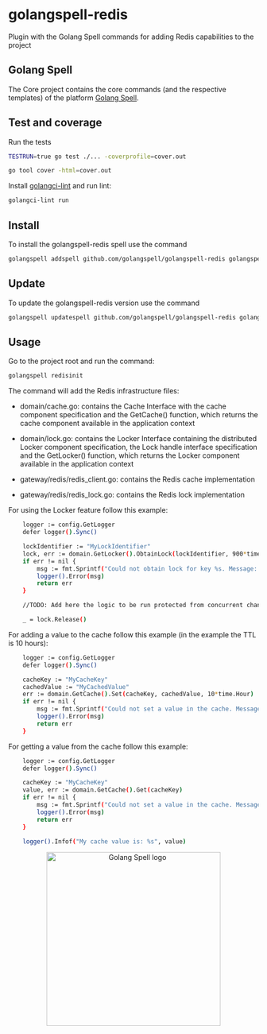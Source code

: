# golangspell-redis
Plugin with the Golang Spell commands for adding Redis capabilities to the project

## Golang Spell
The Core project contains the core commands (and the respective templates) of the platform [Golang Spell](https://github.com/golangspell/golangspell).

## Test and coverage

Run the tests

```sh 
TESTRUN=true go test ./... -coverprofile=cover.out

go tool cover -html=cover.out
```

Install [golangci-lint](https://github.com/golangci/golangci-lint#install) and run lint:

```sh
golangci-lint run
```

## Install
To install the golangspell-redis spell use the command

```sh
golangspell addspell github.com/golangspell/golangspell-redis golangspell-redis
```

## Update
To update the golangspell-redis version use the command

```sh
golangspell updatespell github.com/golangspell/golangspell-redis golangspell-redis
```

## Usage
Go to the project root and run the command:
```sh
golangspell redisinit
```

The command will add the Redis infrastructure files:

* domain/cache.go: contains the Cache Interface with the cache component specification and the GetCache() function, which returns the cache component available in the application context

* domain/lock.go: contains the Locker Interface containing the distributed Locker component specification, the Lock handle interface specification and the GetLocker() function, which returns the Locker component available in the application context

* gateway/redis/redis_client.go: contains the Redis cache implementation

* gateway/redis/redis_lock.go: contains the Redis lock implementation

For using the Locker feature follow this example:

```sh
	logger := config.GetLogger
	defer logger().Sync()

    lockIdentifier := "MyLockIdentifier"
    lock, err := domain.GetLocker().ObtainLock(lockIdentifier, 900*time.Millisecond)
    if err != nil {
		msg := fmt.Sprintf("Could not obtain lock for key %s. Message: %s\n", lockIdentifier, err.Error())
		logger().Error(msg)
		return err
	}

    //TODO: Add here the logic to be run protected from concurrent changes during your specified lock TTL

    _ = lock.Release()
```

For adding a value to the cache follow this example (in the example the TTL is 10 hours):

```sh
	logger := config.GetLogger
	defer logger().Sync()

    cacheKey := "MyCacheKey"
    cachedValue := "MyCachedValue"
    err := domain.GetCache().Set(cacheKey, cachedValue, 10*time.Hour)
    if err != nil {
		msg := fmt.Sprintf("Could not set a value in the cache. Message: %s\n", err.Error())
		logger().Error(msg)
		return err
	}
```

For getting a value from the cache follow this example:

```sh
	logger := config.GetLogger
	defer logger().Sync()

    cacheKey := "MyCacheKey"
    value, err := domain.GetCache().Get(cacheKey)
    if err != nil {
		msg := fmt.Sprintf("Could not set a value in the cache. Message: %s\n", err.Error())
		logger().Error(msg)
		return err
	}

    logger().Infof("My cache value is: %s", value)
```

<p align="center">
    <img src="https://github.com/golangspell/golangspell/blob/master/img/gopher_spell.png" width="350" alt="Golang Spell logo"/>
</p>
